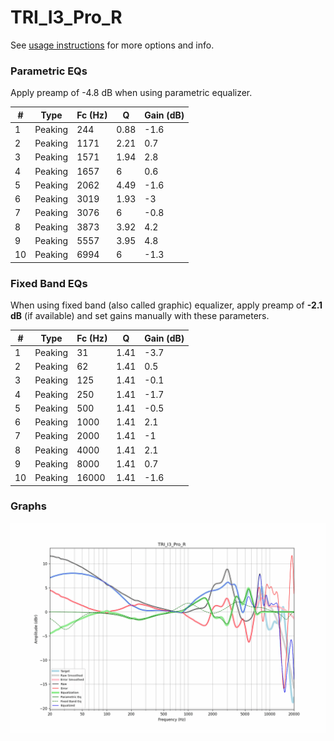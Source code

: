 # TRI_I3_Pro_R
See [usage instructions](https://github.com/jaakkopasanen/AutoEq#usage) for more options and info.

### Parametric EQs
Apply preamp of -4.8 dB when using parametric equalizer.

|   # | Type    |   Fc (Hz) |    Q |   Gain (dB) |
|-----|---------|-----------|------|-------------|
|   1 | Peaking |       244 | 0.88 |        -1.6 |
|   2 | Peaking |      1171 | 2.21 |         0.7 |
|   3 | Peaking |      1571 | 1.94 |         2.8 |
|   4 | Peaking |      1657 | 6    |         0.6 |
|   5 | Peaking |      2062 | 4.49 |        -1.6 |
|   6 | Peaking |      3019 | 1.93 |        -3   |
|   7 | Peaking |      3076 | 6    |        -0.8 |
|   8 | Peaking |      3873 | 3.92 |         4.2 |
|   9 | Peaking |      5557 | 3.95 |         4.8 |
|  10 | Peaking |      6994 | 6    |        -1.3 |

### Fixed Band EQs
When using fixed band (also called graphic) equalizer, apply preamp of **-2.1 dB** (if available) and set gains manually with these parameters.

|   # | Type    |   Fc (Hz) |    Q |   Gain (dB) |
|-----|---------|-----------|------|-------------|
|   1 | Peaking |        31 | 1.41 |        -3.7 |
|   2 | Peaking |        62 | 1.41 |         0.5 |
|   3 | Peaking |       125 | 1.41 |        -0.1 |
|   4 | Peaking |       250 | 1.41 |        -1.7 |
|   5 | Peaking |       500 | 1.41 |        -0.5 |
|   6 | Peaking |      1000 | 1.41 |         2.1 |
|   7 | Peaking |      2000 | 1.41 |        -1   |
|   8 | Peaking |      4000 | 1.41 |         2.1 |
|   9 | Peaking |      8000 | 1.41 |         0.7 |
|  10 | Peaking |     16000 | 1.41 |        -1.6 |

### Graphs
![](./TRI_I3_Pro_R.png)
